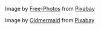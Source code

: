 Image by <a href="https://pixabay.com/photos/?utm_source=link-attribution&amp;utm_medium=referral&amp;utm_campaign=image&amp;utm_content=1245958">Free-Photos</a> from <a href="https://pixabay.com/?utm_source=link-attribution&amp;utm_medium=referral&amp;utm_campaign=image&amp;utm_content=1245958">Pixabay</a>

Image by <a href="https://pixabay.com/users/oldmermaid-1999835/?utm_source=link-attribution&amp;utm_medium=referral&amp;utm_campaign=image&amp;utm_content=1181189">Oldmermaid</a> from <a href="https://pixabay.com/?utm_source=link-attribution&amp;utm_medium=referral&amp;utm_campaign=image&amp;utm_content=1181189">Pixabay</a>
